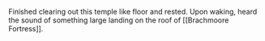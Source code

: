 Finished clearing out this temple like floor and rested. Upon waking, heard the sound of something large landing on the roof of [[Brachmoore Fortress]].